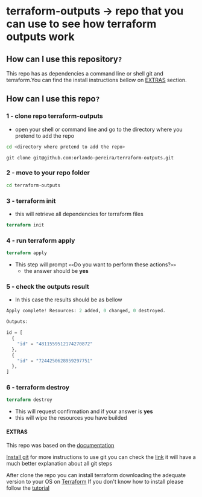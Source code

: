 # terraform-outputs -> repo that you can use to see how terraform outputs work

## How can I use this repository`?`

This repo has as dependencies a command line or shell git and terraform.You can find the install instructions bellow on [EXTRAS](#extras) section.

## How can I use this repo`?`

### 1 - clone repo terraform-outputs

- open your shell or command line and go to the directory where you pretend to add the repo

```bash
cd <directory where pretend to add the repo>
```

```git
git clone git@github.com:orlando-pereira/terraform-outputs.git
```

### 2 - move to your repo folder

```bash
cd terraform-outputs
```

### 3 - terraform init

- this will retrieve all dependencies for terraform files

```terraform
terraform init
```

### 4 - run terraform apply

```terraform
terraform apply
```

- This step will prompt `<<`Do you want to perform these actions?`>>`
  - the answer should be **yes**

### 5 - check the outputs result

- In this case the results should be as bellow

```terraform
Apply complete! Resources: 2 added, 0 changed, 0 destroyed.

Outputs:

id = [
  {
    "id" = "4811559512174270872"
  },
  {
    "id" = "7244250628959297751"
  },
]
```

### 6 - terraform destroy

```terraform
terraform destroy
```

- This will request confirmation and if your answer is **yes**
- this will wipe the resources you have builded
  
#### EXTRAS

This repo was based on the [documentation](https://www.terraform.io/docs/configuration/outputs.html)

[Install git](https://gist.github.com/derhuerst/1b15ff4652a867391f03#file-intro-md)
for more instructions to use git you can check the [link](https://rogerdudler.github.io/git-guide/) it will have a much better explanation about all git steps

After clone the repo you can install terraform downloading the adequate version to your OS on [Terraform](https://www.terraform.io/downloads.html)
If you don't know how to install please follow the [tutorial](https://learn.hashicorp.com/terraform/getting-started/install.html)
